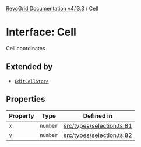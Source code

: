 [RevoGrid Documentation v4.13.3](README.md) / Cell

# Interface: Cell

Cell coordinates

## Extended by

- [`EditCellStore`](Interface.EditCellStore.md)

## Properties

| Property | Type | Defined in |
| ------ | ------ | ------ |
| `x` | `number` | [src/types/selection.ts:81](https://github.com/revolist/revogrid/blob/827fce61250cb005ab132b3ed11b8ae836712e7b/src/types/selection.ts#L81) |
| `y` | `number` | [src/types/selection.ts:82](https://github.com/revolist/revogrid/blob/827fce61250cb005ab132b3ed11b8ae836712e7b/src/types/selection.ts#L82) |
